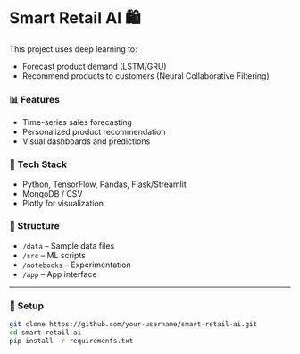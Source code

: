 # Smart Retail AI 🛍️

This project uses deep learning to:
- Forecast product demand (LSTM/GRU)
- Recommend products to customers (Neural Collaborative Filtering)

### 📊 Features
- Time-series sales forecasting
- Personalized product recommendation
- Visual dashboards and predictions

### 🔧 Tech Stack
- Python, TensorFlow, Pandas, Flask/Streamlit
- MongoDB / CSV
- Plotly for visualization

### 📁 Structure
- `/data` – Sample data files
- `/src` – ML scripts
- `/notebooks` – Experimentation
- `/app` – App interface

---

### 🚀 Setup
```bash
git clone https://github.com/your-username/smart-retail-ai.git
cd smart-retail-ai
pip install -r requirements.txt
